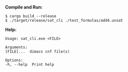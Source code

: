 __Compile and Run:__

````
$ cargo build --release
$ ./target/release/sat_cli ./test_formulas/add4.unsat
````
__Help:__
```
Usage: sat_cli.exe <FILE>

Arguments:
[FILE]...  dimacs cnf file(s)

Options:
-h, --help  Print help
```